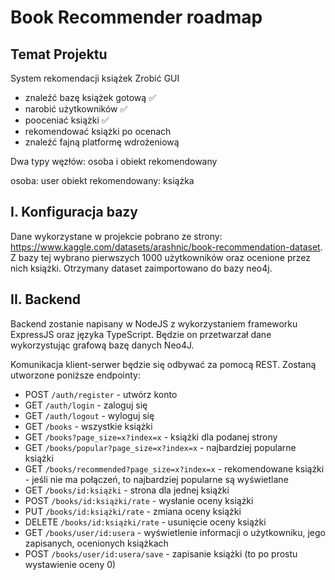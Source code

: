 # Book Recommender roadmap

## Temat Projektu

System rekomendacji książek
Zrobić GUI

- znaleźć bazę książek gotową :white_check_mark:
- narobić użytkowników :white_check_mark:
- pooceniać książki :white_check_mark:
- rekomendować książki po ocenach
- znaleźć fajną platformę wdrożeniową

Dwa typy węzłów: osoba i obiekt rekomendowany

osoba: user
obiekt rekomendowany: książka

## I. Konfiguracja bazy

Dane wykorzystane w projekcie pobrano ze strony:
https://www.kaggle.com/datasets/arashnic/book-recommendation-dataset. Z bazy tej wybrano pierwszych 1000 użytkowników oraz ocenione przez nich książki. Otrzymany dataset zaimportowano do bazy neo4j.

## II. Backend

Backend zostanie napisany w NodeJS z wykorzystaniem frameworku ExpressJS oraz języka TypeScript. Będzie on przetwarzał dane wykorzystując grafową bazę danych Neo4J.

Komunikacja klient-serwer będzie się odbywać za pomocą REST. Zostaną utworzone poniższe endpointy:

- POST `/auth/register` - utwórz konto
- GET `/auth/login` - zaloguj się
- GET `/auth/logout` - wyloguj się
- GET `/books` - wszystkie książki
- GET `/books?page_size=x?index=x` - książki dla podanej strony
- GET `/books/popular?page_size=x?index=x` - najbardziej popularne książki
- GET `/books/recommended?page_size=x?index=x` - rekomendowane książki - jeśli nie ma połączeń, to najbardziej popularne są wyświetlane
- GET `/books/id:książki` - strona dla jednej książki
- POST `/books/id:książki/rate` - wysłanie oceny książki
- PUT `/books/id:książki/rate` - zmiana oceny książki
- DELETE `/books/id:książki/rate` - usunięcie oceny książki
- GET `/books/user/id:usera` - wyświetlenie informacji o użytkowniku, jego zapisanych, ocenionych książkach
- POST `/books/user/id:usera/save` - zapisanie książki (to po prostu wystawienie oceny 0)
